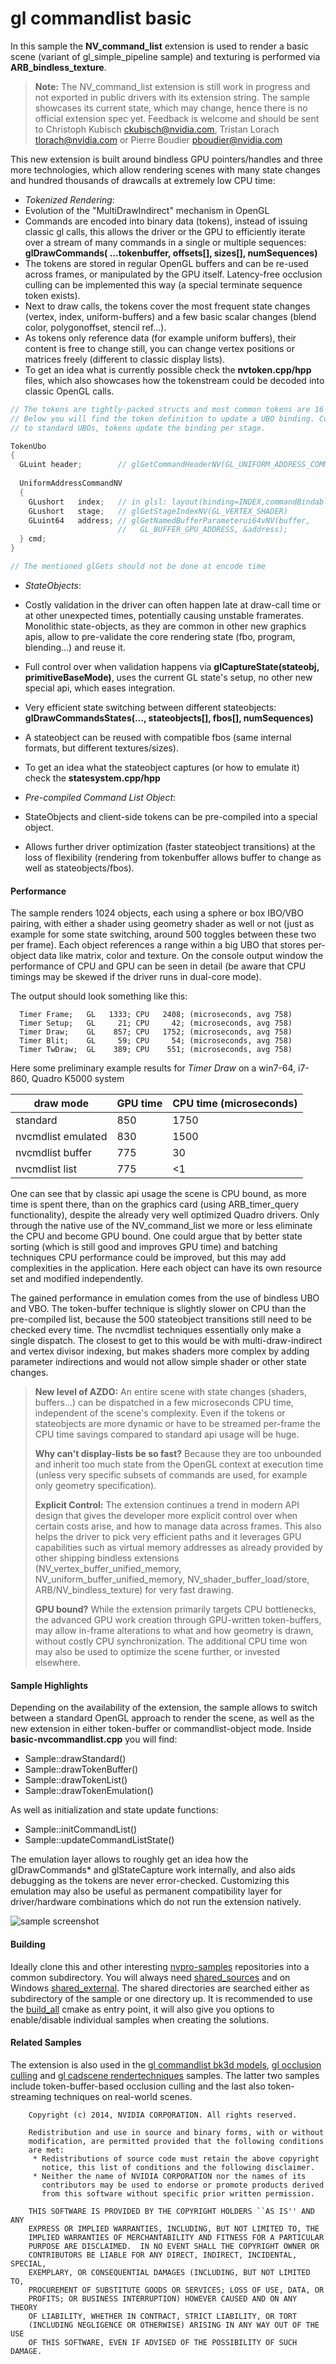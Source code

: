# gl commandlist basic

In this sample the **NV_command_list** extension is used to render a basic scene (variant of gl_simple_pipeline sample) and texturing is performed via **ARB_bindless_texture**.

> **Note:** The NV_command_list extension is still work in progress and not exported in public drivers with its extension string. The sample showcases its current state, which may change, hence there is no official extension spec yet. Feedback is welcome and should be sent to Christoph Kubisch <ckubisch@nvidia.com>, Tristan Lorach <tlorach@nvidia.com> or Pierre Boudier <pboudier@nvidia.com>

This new extension is built around bindless GPU pointers/handles and three more technologies, which allow rendering scenes with many state changes and hundred thousands of drawcalls at extremely low CPU time:

- *Tokenized Rendering*:
 -  Evolution of the "MultiDrawIndirect" mechanism in OpenGL
 - Commands are encoded into binary data (tokens), instead of issuing classic gl calls, this allows the driver or the GPU to efficiently iterate over a stream of many commands in a single or multiple sequences: **glDrawCommands( ...tokenbuffer, offsets[], sizes[], numSequences)**
 - The tokens are stored in regular OpenGL buffers and can be re-used across frames, or manipulated by the GPU itself. Latency-free occlusion culling can be implemented this way (a special terminate sequence token exists).
 - Next to draw calls, the tokens cover the most frequent state changes (vertex, index, uniform-buffers) and a few basic scalar changes (blend color, polygonoffset, stencil ref...).
 - As tokens only reference data (for example uniform buffers), their content is free to change still, you can change vertex positions or matrices freely (different to classic display lists).
 - To get an idea what is currently possible check the **nvtoken.cpp/hpp** files, which also showcases how the tokenstream could be decoded into classic OpenGL calls.

```cpp
// The tokens are tightly-packed structs and most common tokens are 16 bytes.
// Below you will find the token definition to update a UBO binding. Compared 
// to standard UBOs, tokens update the binding per stage.

TokenUbo
{
  GLuint header;        // glGetCommandHeaderNV(GL_UNIFORM_ADDRESS_COMMAND_NV)
 
  UniformAddressCommandNV  
  {
    GLushort   index;   // in glsl: layout(binding=INDEX,commandBindableNV) uniform ...
    GLushort   stage;   // glGetStageIndexNV(GL_VERTEX_SHADER)
    GLuint64   address; // glGetNamedBufferParameterui64vNV(buffer,
                        //   GL_BUFFER_GPU_ADDRESS, &address);
  } cmd;
}

// The mentioned glGets should not be done at encode time
```

- *StateObjects*:
 - Costly validation in the driver can often happen late at draw-call time or at other unexpected times, potentially causing unstable framerates. Monolithic state-objects, as they are common in other new graphics apis, allow to pre-validate the core rendering state (fbo, program, blending...) and reuse it.
 - Full control over when validation happens via **glCaptureState(stateobj, primitiveBaseMode)**, uses the current GL state's setup, no other new special api, which eases integration.
 - Very efficient state switching between different stateobjects: **glDrawCommandsStates(..., stateobjects[], fbos[], numSequences)**
 - A stateobject can be reused with compatible fbos (same internal formats, but different textures/sizes).
 - To get an idea what the stateobject captures (or how to emulate it) check the **statesystem.cpp/hpp**

- *Pre-compiled Command List Object*:
 - StateObjects and client-side tokens can be pre-compiled into a special object.
 - Allows further driver optimization (faster stateobject transitions) at the loss of flexibility (rendering from tokenbuffer allows buffer to change as well as stateobjects/fbos).

#### Performance

The sample renders 1024 objects, each using a sphere or box IBO/VBO pairing, with either a shader using geometry shader as well or not (just as example for some state switching, around 500 toggles between these two per frame). Each object references a range within a big UBO that stores per-object data like matrix, color and texture. On the console output window the performance of CPU and GPU can be seen in detail (be aware that CPU timings may be skewed if the driver runs in dual-core mode).

The output should look something like this:
``` 
  Timer Frame;   GL   1333; CPU   2408; (microseconds, avg 758)
  Timer Setup;   GL     21; CPU     42; (microseconds, avg 758)
  Timer Draw;    GL    857; CPU   1752; (microseconds, avg 758)
  Timer Blit;    GL     59; CPU     54; (microseconds, avg 758)
  Timer TwDraw;  GL    389; CPU    551; (microseconds, avg 758)
``` 
Here some preliminary example results for *Timer Draw* on a win7-64, i7-860, Quadro K5000 system

draw mode | GPU time | CPU time (microseconds)
------------ | ------------- | -------------
standard | 850 | 1750
nvcmdlist emulated | 830 | 1500
nvcmdlist buffer | 775 | 30
nvcmdlist list | 775 | <1

One can see that by classic api usage the scene is CPU bound, as more time is spent there, than on the graphics card (using ARB_timer_query functionality), despite the already very well optimized Quadro drivers. Only through the native use of the NV_command_list we more or less eliminate the CPU and become GPU bound. One could argue that by better state sorting (which is still good and improves GPU time) and batching techniques CPU performance could be improved, but this may add complexities in the application. Here each object can have its own resource set and modified independently.

The gained performance in emulation comes from the use of bindless UBO and VBO. The token-buffer technique is slightly slower on CPU than the pre-compiled list, because the 500 stateobject transitions still need to be checked every time. The nvcmdlist techniques essentially only make a single dispatch. The closest to get to this would be with multi-draw-indirect and vertex divisor indexing, but makes shaders more complex by adding parameter indirections and would not allow simple shader or other state changes.

> **New level of AZDO:** An entire scene with state changes (shaders, buffers...) can be dispatched in a few microseconds CPU time, independent of the scene's complexity. Even if the tokens or stateobjects are more dynamic or have to be streamed per-frame the CPU time savings compared to standard api usage will be huge.
> 
> **Why can't display-lists be so fast?** Because they are too unbounded and inherit too much state from the OpenGL context at execution time (unless very specific subsets of commands are used, for example only geometry specification).
> 
> **Explicit Control:** The extension continues a trend in modern API design that gives the developer more explicit control over when certain costs arise, and how to manage data across frames. This also helps the driver to pick very efficient paths and it leverages GPU capabilities such as virtual memory addresses as already provided by other shipping bindless extensions (NV_vertex_buffer_unified_memory, NV_uniform_buffer_unified_memory, NV_shader_buffer_load/store, ARB/NV_bindless_texture) for very fast drawing.
> 
> **GPU bound?** While the extension primarily targets CPU bottlenecks, the advanced GPU work creation through GPU-written token-buffers, may allow in-frame alterations to what and how geometry is drawn, without costly CPU synchronization. The additional CPU time won may also be used to optimize the scene further, or invested elsewhere.

#### Sample Highlights

Depending on the availability of the extension, the sample allows to switch between a standard OpenGL approach to render the scene, as well as the new extension in either token-buffer or commandlist-object mode. Inside **basic-nvcommandlist.cpp** you will find:

 - Sample::drawStandard()
 - Sample::drawTokenBuffer()
 - Sample::drawTokenList()
 - Sample::drawTokenEmulation()

As well as initialization and state update functions:

 - Sample::initCommandList()
 - Sample::updateCommandListState()

The emulation layer allows to roughly get an idea how the glDrawCommands* and glStateCapture work internally, and also aids debugging as the tokens are never error-checked. Customizing this emulation may also be useful as permanent compatibility layer for driver/hardware combinations which do not run the extension natively.

![sample screenshot](https://github.com/nvpro-samples/gl_commandlist_basic/blob/master/doc/sample.jpg)

#### Building
Ideally clone this and other interesting [nvpro-samples](https://github.com/nvpro-samples) repositories into a common subdirectory. You will always need [shared_sources](https://github.com/nvpro-samples/shared_sources) and on Windows [shared_external](https://github.com/nvpro-samples/shared_external). The shared directories are searched either as subdirectory of the sample or one directory up. It is recommended to use the [build_all](https://github.com/nvpro-samples/build_all) cmake as entry point, it will also give you options to enable/disable individual samples when creating the solutions.

#### Related Samples
The extension is also used in the [gl commandlist bk3d models](https://github.com/nvpro-samples/gl_commandlist_bk3d_models), [gl occlusion culling](https://github.com/nvpro-samples/gl_occlusion_culling) and [gl cadscene rendertechniques](https://github.com/nvpro-samples/gl_cadscene_rendertechniques) samples. The latter two samples include token-buffer-based occlusion culling and the last also token-streaming techniques on real-world scenes.

```
    Copyright (c) 2014, NVIDIA CORPORATION. All rights reserved.
 
    Redistribution and use in source and binary forms, with or without
    modification, are permitted provided that the following conditions
    are met:
     * Redistributions of source code must retain the above copyright
       notice, this list of conditions and the following disclaimer.
     * Neither the name of NVIDIA CORPORATION nor the names of its
       contributors may be used to endorse or promote products derived
       from this software without specific prior written permission.
 
    THIS SOFTWARE IS PROVIDED BY THE COPYRIGHT HOLDERS ``AS IS'' AND ANY
    EXPRESS OR IMPLIED WARRANTIES, INCLUDING, BUT NOT LIMITED TO, THE
    IMPLIED WARRANTIES OF MERCHANTABILITY AND FITNESS FOR A PARTICULAR
    PURPOSE ARE DISCLAIMED.  IN NO EVENT SHALL THE COPYRIGHT OWNER OR
    CONTRIBUTORS BE LIABLE FOR ANY DIRECT, INDIRECT, INCIDENTAL, SPECIAL,
    EXEMPLARY, OR CONSEQUENTIAL DAMAGES (INCLUDING, BUT NOT LIMITED TO,
    PROCUREMENT OF SUBSTITUTE GOODS OR SERVICES; LOSS OF USE, DATA, OR
    PROFITS; OR BUSINESS INTERRUPTION) HOWEVER CAUSED AND ON ANY THEORY
    OF LIABILITY, WHETHER IN CONTRACT, STRICT LIABILITY, OR TORT
    (INCLUDING NEGLIGENCE OR OTHERWISE) ARISING IN ANY WAY OUT OF THE USE
    OF THIS SOFTWARE, EVEN IF ADVISED OF THE POSSIBILITY OF SUCH DAMAGE.
```

